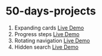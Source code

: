 # 50-days-projects
1. Expanding cards [Live Demo](https://expanding-cards-pi.vercel.app/)
2. Progress steps [Live Demo](https://progress-steps-phi.vercel.app/)
3. Rotating navigation [Live Demo](https://rotating-navigation-chi.vercel.app/)
4. Hidden search [Live Demo](https://hidden-search-widget-eight.vercel.app/)
